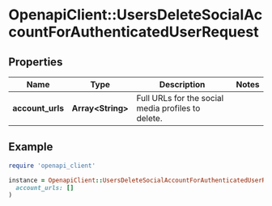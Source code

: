 # OpenapiClient::UsersDeleteSocialAccountForAuthenticatedUserRequest

## Properties

| Name | Type | Description | Notes |
| ---- | ---- | ----------- | ----- |
| **account_urls** | **Array&lt;String&gt;** | Full URLs for the social media profiles to delete. |  |

## Example

```ruby
require 'openapi_client'

instance = OpenapiClient::UsersDeleteSocialAccountForAuthenticatedUserRequest.new(
  account_urls: []
)
```

